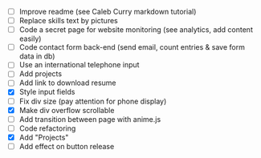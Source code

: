 - [ ] Improve readme (see Caleb Curry markdown tutorial)
- [ ] Replace skills text by pictures
- [ ] Code a secret page for website monitoring (see analytics, add content easily)
- [ ] Code contact form back-end (send email, count entries & save form data in db)
- [ ] Use an international telephone input
- [ ] Add projects
- [ ] Add link to download resume
- [X] Style input fields
- [ ] Fix div size (pay attention for phone display)
- [X] Make div overflow scrollable
- [ ] Add transition between page with anime.js
- [ ] Code refactoring
- [X] Add "Projects"
- [ ] Add effect on button release
